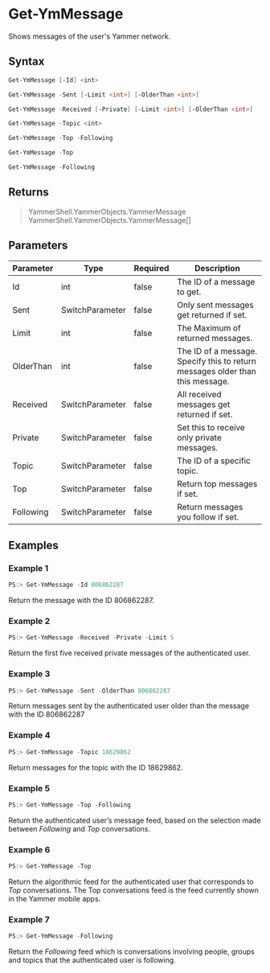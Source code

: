 ﻿# Get-YmMessage

Shows messages of the user's Yammer network.


## Syntax

```PowerShell
Get-YmMessage [-Id] <int>
```

```PowerShell
Get-YmMessage -Sent [-Limit <int>] [-OlderThan <int>]
```

```PowerShell
Get-YmMessage -Received [-Private] [-Limit <int>] [-OlderThan <int>]
```

```PowerShell
Get-YmMessage -Topic <int>
```

```PowerShell
Get-YmMessage -Top -Following
```

```PowerShell
Get-YmMessage -Top
```

```PowerShell
Get-YmMessage -Following
```

## Returns

> YammerShell.YammerObjects.YammerMessage
> YammerShell.YammerObjects.YammerMessage[]


## Parameters

Parameter | Type | Required | Description
----------|------|----------|------------
Id        | int  | false    | The ID of a message to get.
Sent      | SwitchParameter | false | Only sent messages get returned if set.
Limit     | int  | false    | The Maximum of returned messages.
OlderThan | int  | false    | The ID of a message. Specify this to return messages older than this message.
Received  | SwitchParameter | false | All received messages get returned if set.
Private   | SwitchParameter | false | Set this to receive only private messages.
Topic     | SwitchParameter | false | The ID of a specific topic.
Top       | SwitchParameter | false | Return top messages if set.
Following | SwitchParameter | false | Return messages you follow if set.


## Examples

### Example 1

```PowerShell
PS:> Get-YmMessage -Id 806862287
```
Return the message with the ID 806862287.

### Example 2

```PowerShell
PS:> Get-YmMessage -Received -Private -Limit 5
```
Return the first five received private messages of the authenticated user.

### Example 3

```PowerShell
PS:> Get-YmMessage -Sent -OlderThan 806862287
```
Return messages sent by the authenticated user older than the message with the ID 806862287

### Example 4

```PowerShell
PS:> Get-YmMessage -Topic 18629862
```
Return messages for the topic with the ID 18629862.

### Example 5

```PowerShell
PS:> Get-YmMessage -Top -Following
```
Return the authenticated user’s message feed, based on the selection made between _Following_ and _Top_ conversations.

### Example 6

```PowerShell
PS:> Get-YmMessage -Top
```
Return the algorithmic feed for the authenticated user that corresponds to _Top_ conversations. The Top conversations feed is the feed currently shown in the Yammer mobile apps.

### Example 7

```PowerShell
PS:> Get-YmMessage -Following
```
Return the _Following_ feed which is conversations involving people, groups and topics that the authenticated user is following.
